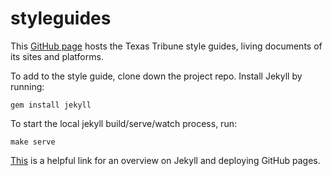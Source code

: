 styleguides
===========

This [GitHub page](http://texastribune.github.io/styleguides/) hosts the
Texas Tribune style guides, living documents of its sites and platforms.

To add to the style guide, clone down the project repo. Install Jekyll by
running:

    gem install jekyll

To start the local jekyll build/serve/watch process, run:

    make serve

[This](http://jekyllrb.com/docs/github-pages/) is a helpful link for an
overview on Jekyll and deploying GitHub pages.
